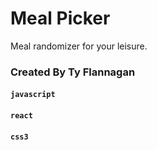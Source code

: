 # Meal Picker

Meal randomizer for your leisure.

### Created By Ty Flannagan

#### `javascript`
#### `react`
#### `css3`
